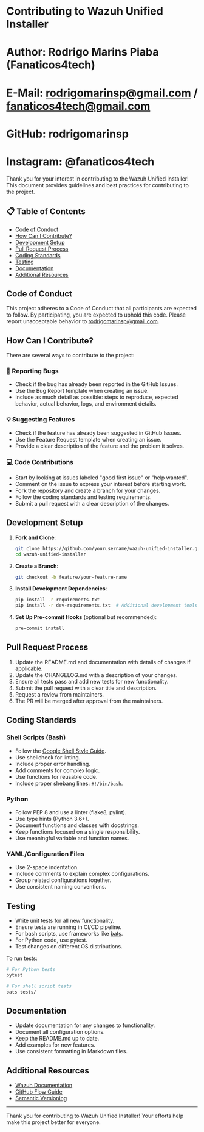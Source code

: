 # Contributing to Wazuh Unified Installer
# Author: Rodrigo Marins Piaba (Fanaticos4tech)
# E-Mail: rodrigomarinsp@gmail.com / fanaticos4tech@gmail.com
# GitHub: rodrigomarinsp
# Instagram: @fanaticos4tech

Thank you for your interest in contributing to the Wazuh Unified Installer! This document provides guidelines and best practices for contributing to the project.

## 📋 Table of Contents

- [Code of Conduct](#code-of-conduct)
- [How Can I Contribute?](#how-can-i-contribute)
- [Development Setup](#development-setup)
- [Pull Request Process](#pull-request-process)
- [Coding Standards](#coding-standards)
- [Testing](#testing)
- [Documentation](#documentation)
- [Additional Resources](#additional-resources)

## Code of Conduct

This project adheres to a Code of Conduct that all participants are expected to follow. By participating, you are expected to uphold this code. Please report unacceptable behavior to [rodrigomarinsp@gmail.com](mailto:rodrigomarinsp@gmail.com).

## How Can I Contribute?

There are several ways to contribute to the project:

### 🐛 Reporting Bugs

- Check if the bug has already been reported in the GitHub Issues.
- Use the Bug Report template when creating an issue.
- Include as much detail as possible: steps to reproduce, expected behavior, actual behavior, logs, and environment details.

### 💡 Suggesting Features

- Check if the feature has already been suggested in GitHub Issues.
- Use the Feature Request template when creating an issue.
- Provide a clear description of the feature and the problem it solves.

### 💻 Code Contributions

- Start by looking at issues labeled "good first issue" or "help wanted".
- Comment on the issue to express your interest before starting work.
- Fork the repository and create a branch for your changes.
- Follow the coding standards and testing requirements.
- Submit a pull request with a clear description of the changes.

## Development Setup

1. **Fork and Clone**:
   ```bash
   git clone https://github.com/yourusername/wazuh-unified-installer.git
   cd wazuh-unified-installer
   ```

2. **Create a Branch**:
   ```bash
   git checkout -b feature/your-feature-name
   ```

3. **Install Development Dependencies**:
   ```bash
   pip install -r requirements.txt
   pip install -r dev-requirements.txt  # Additional development tools
   ```

4. **Set Up Pre-commit Hooks** (optional but recommended):
   ```bash
   pre-commit install
   ```

## Pull Request Process

1. Update the README.md and documentation with details of changes if applicable.
2. Update the CHANGELOG.md with a description of your changes.
3. Ensure all tests pass and add new tests for new functionality.
4. Submit the pull request with a clear title and description.
5. Request a review from maintainers.
6. The PR will be merged after approval from the maintainers.

## Coding Standards

### Shell Scripts (Bash)

- Follow the [Google Shell Style Guide](https://google.github.io/styleguide/shellguide.html).
- Use shellcheck for linting.
- Include proper error handling.
- Add comments for complex logic.
- Use functions for reusable code.
- Include proper shebang lines: `#!/bin/bash`.

### Python

- Follow PEP 8 and use a linter (flake8, pylint).
- Use type hints (Python 3.6+).
- Document functions and classes with docstrings.
- Keep functions focused on a single responsibility.
- Use meaningful variable and function names.

### YAML/Configuration Files

- Use 2-space indentation.
- Include comments to explain complex configurations.
- Group related configurations together.
- Use consistent naming conventions.

## Testing

- Write unit tests for all new functionality.
- Ensure tests are running in CI/CD pipeline.
- For bash scripts, use frameworks like [bats](https://github.com/bats-core/bats-core).
- For Python code, use pytest.
- Test changes on different OS distributions.

To run tests:

```bash
# For Python tests
pytest

# For shell script tests
bats tests/
```

## Documentation

- Update documentation for any changes to functionality.
- Document all configuration options.
- Keep the README.md up to date.
- Add examples for new features.
- Use consistent formatting in Markdown files.

## Additional Resources

- [Wazuh Documentation](https://documentation.wazuh.com/)
- [GitHub Flow Guide](https://guides.github.com/introduction/flow/)
- [Semantic Versioning](https://semver.org/)

---

Thank you for contributing to Wazuh Unified Installer! Your efforts help make this project better for everyone.
